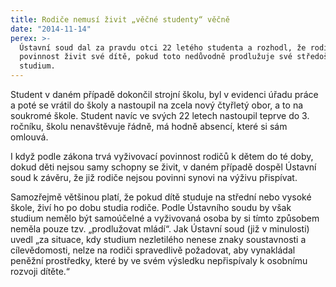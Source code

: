 ```yaml
---
title: Rodiče nemusí živit „věčné studenty“ věčně
date: "2014-11-14"
perex: >-
  Ústavní soud dal za pravdu otci 22 letého studenta a rozhodl, že rodič nemá
  povinnost živit své dítě, pokud toto nedůvodně prodlužuje své středoškolské
  studium.
---
```




Student v daném případě dokončil strojní školu, byl v evidenci úřadu práce a poté se vrátil do školy a nastoupil na zcela nový čtyřletý obor, a to na soukromé škole. Student navíc ve svých 22 letech nastoupil teprve do 3. ročníku, školu nenavštěvuje řádně, má hodně absencí, které si sám omlouvá. 



I když podle zákona trvá vyživovací povinnost rodičů k dětem do té doby, dokud děti nejsou samy schopny se živit, v daném případě dospěl Ústavní soud k závěru, že již rodiče nejsou povinni synovi na výživu přispívat. 



Samozřejmě většinou platí, že pokud dítě studuje na střední nebo vysoké škole, živí ho po dobu studia rodiče. Podle Ústavního soudu by však studium nemělo být samoúčelné a vyživovaná osoba by si tímto způsobem neměla pouze tzv. „prodlužovat mládí“. Jak Ústavní soud (již v minulosti) uvedl „za situace, kdy studium nezletilého nenese znaky soustavnosti a cílevědomosti, nelze na rodiči spravedlivě požadovat, aby vynakládal peněžní prostředky, které by ve svém výsledku nepřispívaly k osobnímu rozvoji dítěte.“


